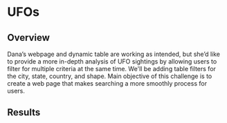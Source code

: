 # UFOs


## Overview

Dana’s webpage and dynamic table are working as intended, but she’d like to provide a more in-depth analysis of UFO sightings by allowing users to filter for multiple criteria at the same time. We'll be adding table filters for the city, state, country, and shape.
Main objective of this challenge is to create a web page that makes searching a more smoothly process for users. 

## Results

